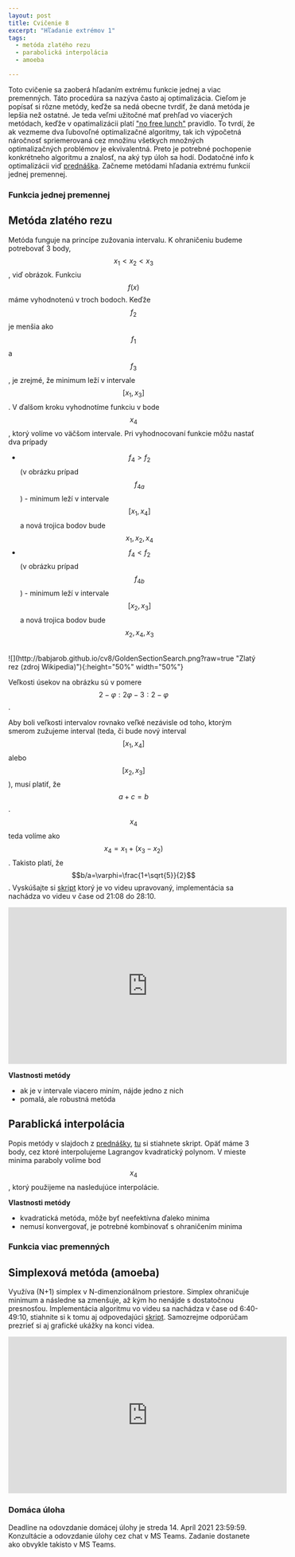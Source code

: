 ```yaml
---
layout: post
title: Cvičenie 8
excerpt: "Hľadanie extrémov 1"
tags:
  - metóda zlatého rezu
  - parabolická interpolácia
  - amoeba

---
```


Toto cvičenie sa zaoberá hľadaním extrému funkcie jednej a viac premenných. Táto procedúra sa nazýva často aj optimalizácia. Cieľom je popísať si rôzne metódy, keďže sa nedá obecne tvrdiť, že daná metóda je lepšia než ostatné. Je teda veľmi užitočné mať prehľad vo viacerých metódach, keďže v opatimalizácii platí ["no free lunch"](https://en.wikipedia.org/wiki/No_free_lunch_in_search_and_optimization) pravidlo. To tvrdí, že ak vezmeme dva ľubovoľné optimalizačné algoritmy, tak ich výpočetná náročnosť spriemerovaná cez množinu všetkych množných optimalizačných problémov je ekvivalentná. Preto je potrebné pochopenie konkrétneho algoritmu a znalosť, na aký typ úloh sa hodí. Dodatočné info k optimalizácii viď [prednáška](http://kfe.fjfi.cvut.cz/~nme/extremy_priklady.pdf). Začneme metódami hľadania extrému funkcií jednej premennej. 

### Funkcia jednej premennej

## Metóda zlatého rezu

Metóda funguje na princípe zužovania intervalu. K ohraničeniu budeme potrebovať 3 body, $$x_1<x_2<x_3$$, viď obrázok. Funkciu $$f(x)$$ máme vyhodnotenú v troch bodoch. Keďže  $$ f_2$$ je menšia ako $$f_1$$ a $$f_3$$, je zrejmé, že minimum leží v intervale $$[x_1,x_3]$$. V ďalšom kroku vyhodnotíme funkciu v bode $$x_4$$, ktorý volíme vo väčšom intervale. Pri vyhodnocovaní funkcie môžu nastať dva prípady
  * $$f_4>f_2$$ (v obrázku prípad $$f_{4a}$$) -  minimum leží v intervale $$[x_1,x_4]$$ a nová trojica bodov bude $$x_1,x_2,x_4$$
  * $$f_4<f_2$$ (v obrázku prípad $$f_{4b}$$) -  minimum leží v intervale $$[x_2,x_3]$$ a nová trojica bodov bude $$x_2,x_4,x_3$$

<br />
![](http://babjarob.github.io/cv8/GoldenSectionSearch.png?raw=true "Zlatý rez (zdroj Wikipedia)"){:height="50%" width="50%"}
<br />

Veľkosti úsekov na obrázku sú v pomere $$2-\varphi:2\varphi-3:2-\varphi$$.

Aby boli veľkosti intervalov rovnako veľké nezávisle od toho, ktorým smerom zužujeme interval (teda, či bude nový interval $$[x_1,x_4]$$ alebo $$[x_2,x_3]$$), musí platiť, že $$a+c=b$$. $$x_4$$ teda volíme ako $$x_4=x_1+(x_3-x_2)$$. Takisto platí, že $$b/a=\varphi=\frac{1+\sqrt{5}}{2}$$. Vyskúšajte si [skript](http://babjarob.github.io/cv8/goldensection.m) ktorý je vo videu upravovaný, implementácia sa nachádza vo videu v čase od 21:08 do 28:10.

<div class="embed-responsive embed-responsive-16by9">
 <iframe width="560" height="315" src="https://www.youtube.com/embed/gZW4SwI2Uww" title="YouTube video player" frameborder="0" allow="accelerometer; autoplay; clipboard-write; encrypted-media; gyroscope; picture-in-picture" allowfullscreen></iframe>
</div>

<strong>Vlastnosti metódy</strong>
  * ak je v intervale viacero miním, nájde jedno z nich
  * pomalá, ale robustná metóda

## Parablická interpolácia

Popis metódy v slajdoch z [prednášky](http://babjarob.github.io/cv8/ext1.pdf), [tu](http://babjarob.github.io/cv8/parabolickaint.m) si stiahnete skript. Opäť máme 3 body, cez ktoré interpolujeme Lagrangov kvadratický polynom. V mieste minima paraboly volíme bod $$x_4$$, ktorý použijeme na nasledujúce interpolácie.

<strong>Vlastnosti metódy</strong>
  * kvadratická metóda, môže byť neefektívna ďaleko minima
  * nemusí konvergovať, je potrebné kombinovať s ohraničením minima

### Funkcia viac premenných

## Simplexová metóda (amoeba)

Využíva (N+1) simplex v N-dimenzionálnom priestore. Simplex ohraničuje minimum a následne sa zmenšuje, až kým ho nenájde s dostatočnou presnosťou. Implementácia algoritmu vo videu sa nachádza v čase od 6:40-49:10, stiahnite si k tomu aj odpovedajúci [skript](http://babjarob.github.io/cv8/NelderMead.m). Samozrejme odporúčam prezrieť si aj grafické ukážky na konci videa. 

<div class="embed-responsive embed-responsive-16by9">
<iframe width="560" height="315" src="https://www.youtube.com/embed/LzUpWXl7lNE" title="YouTube video player" frameborder="0" allow="accelerometer; autoplay; clipboard-write; encrypted-media; gyroscope; picture-in-picture" allowfullscreen></iframe>
</div>

### Domáca úloha

Deadline na odovzdanie domácej úlohy je streda 14. Apríl 2021 23:59:59. Konzultácie a odovzdanie úlohy cez chat v MS Teams. Zadanie dostanete ako obvykle takisto v MS Teams. 
